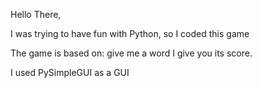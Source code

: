 Hello There,

I was trying to have fun with Python, so I coded this game 

The game is based on: give me a word I give you its score. 

I used PySimpleGUI as a GUI 
